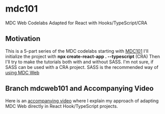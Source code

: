 # mdc101
MDC Web Codelabs Adapted for React with Hooks/TypeScript/CRA
## Motivation
This is a 5-part series of the MDC codelabs starting with [MDC101](https://codelabs.developers.google.com/codelabs/mdc-101-web/) 
I'll initialize the project with **npx create-react-app . --typescript** (CRA) 
Then I'll try to make the tutorials both with and without SASS. I'm not sure, if SASS can be used with a CRA project. SASS is the recommended way of [using MDC Web](https://github.com/material-components/material-components-web/blob/master/docs/getting-started.md#using-mdc-web-with-sass-and-es2015)

## Branch mdcweb101 and Accompanying Video 
Here is an [accompanying video](https://youtu.be/eP_3lxGV6EE) where I explain my approach of adapting MDC Web directly in React Hook/TypeScript projects.
